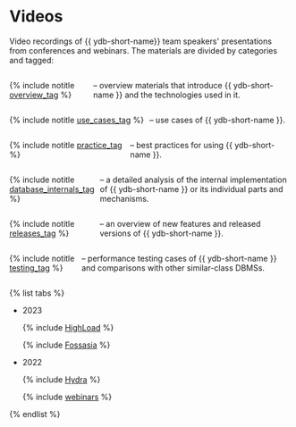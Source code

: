 # Videos

Video recordings of {{ ydb-short-name}} team speakers' presentations from conferences and webinars. The materials are divided by categories and tagged:

<div style="display:flex; flex-direction:row; column-gap: 10px;">

{% include notitle [overview_tag](./_includes/tags.md#overview) %}

<p> – overview materials that introduce {{ ydb-short-name }} and the technologies used in it.</p>

</div>

<div style="display:flex; flex-direction:row; column-gap: 10px;">

{% include notitle [use_cases_tag](./_includes/tags.md#use_cases) %}

<p> – use cases of {{ ydb-short-name }}.</p>

</div>

<div style="display:flex; flex-direction:row; column-gap: 10px;">

{% include notitle [practice_tag](./_includes/tags.md#practice) %}

<p> – best practices for using {{ ydb-short-name }}.</p>

</div>

<div style="display:flex; flex-direction:row; column-gap: 10px;">

{% include notitle [database_internals_tag](./_includes/tags.md#database_internals) %}

<p> – a detailed analysis of the internal implementation of {{ ydb-short-name }} or its individual parts and mechanisms.</p>

</div>

<div style="display:flex; flex-direction:row; column-gap: 10px;">

{% include notitle [releases_tag](./_includes/tags.md#releases) %}

<p> – an overview of new features and released versions of {{ ydb-short-name }}.</p>

</div>

<div style="display:flex; flex-direction:row; column-gap: 10px;">

{% include notitle [testing_tag](./_includes/tags.md#testing) %}

<p> – performance testing cases of {{ ydb-short-name }} and comparisons with other similar-class DBMSs.</p>

</div>


{% list tabs %}

  - 2023

    {% include [HighLoad](./_includes/conferences/2023/HighLoad.md) %}

    {% include [Fossasia](./_includes/conferences/2023/Fossasia.md) %}

  - 2022  

    {% include [Hydra](./_includes/conferences/2022/Hydra.md) %}
    
    {% include [webinars](./_includes/webinars/2022/webinars.md) %}


{% endlist %}